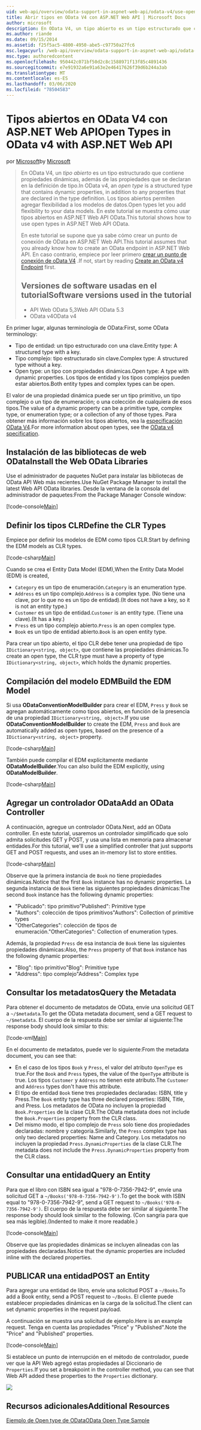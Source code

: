 ```yaml
---
uid: web-api/overview/odata-support-in-aspnet-web-api/odata-v4/use-open-types-in-odata-v4
title: Abrir tipos en OData V4 con ASP.NET Web API | Microsoft Docs
author: microsoft
description: En OData V4, un tipo abierto es un tipo estructurado que contiene propiedades dinámicas, además de las propiedades que se declaran en la definición de tipo. Abrir...
ms.author: riande
ms.date: 09/15/2014
ms.assetid: f25f5ac5-4800-4950-abe5-c97750a27fc6
msc.legacyurl: /web-api/overview/odata-support-in-aspnet-web-api/odata-v4/use-open-types-in-odata-v4
msc.type: authoredcontent
ms.openlocfilehash: 950442c071bf50d2c8c1588971f13f85c4891436
ms.sourcegitcommit: e7e91932a6e91a63e2e46417626f39d6b244a3ab
ms.translationtype: MT
ms.contentlocale: es-ES
ms.lasthandoff: 03/06/2020
ms.locfileid: "78504583"
---
```

# <a name="open-types-in-odata-v4-with-aspnet-web-api"></a><span data-ttu-id="7a75a-104">Tipos abiertos en OData V4 con ASP.NET Web API</span><span class="sxs-lookup"><span data-stu-id="7a75a-104">Open Types in OData v4 with ASP.NET Web API</span></span>

<span data-ttu-id="7a75a-105">por [Microsoft](https://github.com/microsoft)</span><span class="sxs-lookup"><span data-stu-id="7a75a-105">by [Microsoft](https://github.com/microsoft)</span></span>

> <span data-ttu-id="7a75a-106">En OData V4, un *tipo abierto* es un tipo estructurado que contiene propiedades dinámicas, además de las propiedades que se declaran en la definición de tipo.</span><span class="sxs-lookup"><span data-stu-id="7a75a-106">In OData v4, an *open type* is a structured type that contains dynamic properties, in addition to any properties that are declared in the type definition.</span></span> <span data-ttu-id="7a75a-107">Los tipos abiertos permiten agregar flexibilidad a los modelos de datos.</span><span class="sxs-lookup"><span data-stu-id="7a75a-107">Open types let you add flexibility to your data models.</span></span> <span data-ttu-id="7a75a-108">En este tutorial se muestra cómo usar tipos abiertos en ASP.NET Web API OData.</span><span class="sxs-lookup"><span data-stu-id="7a75a-108">This tutorial shows how to use open types in ASP.NET Web API OData.</span></span>
> 
> <span data-ttu-id="7a75a-109">En este tutorial se supone que ya sabe cómo crear un punto de conexión de OData en ASP.NET Web API.</span><span class="sxs-lookup"><span data-stu-id="7a75a-109">This tutorial assumes that you already know how to create an OData endpoint in ASP.NET Web API.</span></span> <span data-ttu-id="7a75a-110">En caso contrario, empiece por leer primero [crear un punto de conexión de oData V4](create-an-odata-v4-endpoint.md) .</span><span class="sxs-lookup"><span data-stu-id="7a75a-110">If not, start by reading [Create an OData v4 Endpoint](create-an-odata-v4-endpoint.md) first.</span></span>
> 
> ## <a name="software-versions-used-in-the-tutorial"></a><span data-ttu-id="7a75a-111">Versiones de software usadas en el tutorial</span><span class="sxs-lookup"><span data-stu-id="7a75a-111">Software versions used in the tutorial</span></span>
> 
> 
> - <span data-ttu-id="7a75a-112">API Web OData 5,3</span><span class="sxs-lookup"><span data-stu-id="7a75a-112">Web API OData 5.3</span></span>
> - <span data-ttu-id="7a75a-113">OData v4</span><span class="sxs-lookup"><span data-stu-id="7a75a-113">OData v4</span></span>

<span data-ttu-id="7a75a-114">En primer lugar, algunas terminología de OData:</span><span class="sxs-lookup"><span data-stu-id="7a75a-114">First, some OData terminology:</span></span>

- <span data-ttu-id="7a75a-115">Tipo de entidad: un tipo estructurado con una clave.</span><span class="sxs-lookup"><span data-stu-id="7a75a-115">Entity type: A structured type with a key.</span></span>
- <span data-ttu-id="7a75a-116">Tipo complejo: tipo estructurado sin clave.</span><span class="sxs-lookup"><span data-stu-id="7a75a-116">Complex type: A structured type without a key.</span></span>
- <span data-ttu-id="7a75a-117">Open type: un tipo con propiedades dinámicas.</span><span class="sxs-lookup"><span data-stu-id="7a75a-117">Open type: A type with dynamic properties.</span></span> <span data-ttu-id="7a75a-118">Los tipos de entidad y los tipos complejos pueden estar abiertos.</span><span class="sxs-lookup"><span data-stu-id="7a75a-118">Both entity types and complex types can be open.</span></span>

<span data-ttu-id="7a75a-119">El valor de una propiedad dinámica puede ser un tipo primitivo, un tipo complejo o un tipo de enumeración; o una colección de cualquiera de esos tipos.</span><span class="sxs-lookup"><span data-stu-id="7a75a-119">The value of a dynamic property can be a primitive type, complex type, or enumeration type; or a collection of any of those types.</span></span> <span data-ttu-id="7a75a-120">Para obtener más información sobre los tipos abiertos, vea la [especificación OData V4](http://www.odata.org/documentation/odata-version-4-0/).</span><span class="sxs-lookup"><span data-stu-id="7a75a-120">For more information about open types, see the [OData v4 specification](http://www.odata.org/documentation/odata-version-4-0/).</span></span>

## <a name="install-the-web-odata-libraries"></a><span data-ttu-id="7a75a-121">Instalación de las bibliotecas de web OData</span><span class="sxs-lookup"><span data-stu-id="7a75a-121">Install the Web OData Libraries</span></span>

<span data-ttu-id="7a75a-122">Use el administrador de paquetes NuGet para instalar las bibliotecas de OData API Web más recientes.</span><span class="sxs-lookup"><span data-stu-id="7a75a-122">Use NuGet Package Manager to install the latest Web API OData libraries.</span></span> <span data-ttu-id="7a75a-123">Desde la ventana de la consola del administrador de paquetes:</span><span class="sxs-lookup"><span data-stu-id="7a75a-123">From the Package Manager Console window:</span></span>

[!code-console[Main](use-open-types-in-odata-v4/samples/sample1.cmd)]

## <a name="define-the-clr-types"></a><span data-ttu-id="7a75a-124">Definir los tipos CLR</span><span class="sxs-lookup"><span data-stu-id="7a75a-124">Define the CLR Types</span></span>

<span data-ttu-id="7a75a-125">Empiece por definir los modelos de EDM como tipos CLR.</span><span class="sxs-lookup"><span data-stu-id="7a75a-125">Start by defining the EDM models as CLR types.</span></span>

[!code-csharp[Main](use-open-types-in-odata-v4/samples/sample2.cs)]

<span data-ttu-id="7a75a-126">Cuando se crea el Entity Data Model (EDM),</span><span class="sxs-lookup"><span data-stu-id="7a75a-126">When the Entity Data Model (EDM) is created,</span></span>

- <span data-ttu-id="7a75a-127">`Category` es un tipo de enumeración.</span><span class="sxs-lookup"><span data-stu-id="7a75a-127">`Category` is an enumeration type.</span></span>
- <span data-ttu-id="7a75a-128">`Address` es un tipo complejo.</span><span class="sxs-lookup"><span data-stu-id="7a75a-128">`Address` is a complex type.</span></span> <span data-ttu-id="7a75a-129">(No tiene una clave, por lo que no es un tipo de entidad).</span><span class="sxs-lookup"><span data-stu-id="7a75a-129">(It does not have a key, so it is not an entity type.)</span></span>
- <span data-ttu-id="7a75a-130">`Customer` es un tipo de entidad.</span><span class="sxs-lookup"><span data-stu-id="7a75a-130">`Customer` is an entity type.</span></span> <span data-ttu-id="7a75a-131">(Tiene una clave).</span><span class="sxs-lookup"><span data-stu-id="7a75a-131">(It has a key.)</span></span>
- <span data-ttu-id="7a75a-132">`Press` es un tipo complejo abierto.</span><span class="sxs-lookup"><span data-stu-id="7a75a-132">`Press` is an open complex type.</span></span>
- <span data-ttu-id="7a75a-133">`Book` es un tipo de entidad abierto.</span><span class="sxs-lookup"><span data-stu-id="7a75a-133">`Book` is an open entity type.</span></span>

<span data-ttu-id="7a75a-134">Para crear un tipo abierto, el tipo CLR debe tener una propiedad de tipo `IDictionary<string, object>`, que contiene las propiedades dinámicas.</span><span class="sxs-lookup"><span data-stu-id="7a75a-134">To create an open type, the CLR type must have a property of type `IDictionary<string, object>`, which holds the dynamic properties.</span></span>

## <a name="build-the-edm-model"></a><span data-ttu-id="7a75a-135">Compilación del modelo EDM</span><span class="sxs-lookup"><span data-stu-id="7a75a-135">Build the EDM Model</span></span>

<span data-ttu-id="7a75a-136">Si usa **ODataConventionModelBuilder** para crear el EDM, `Press` y `Book` se agregan automáticamente como tipos abiertos, en función de la presencia de una propiedad `IDictionary<string, object>`.</span><span class="sxs-lookup"><span data-stu-id="7a75a-136">If you use **ODataConventionModelBuilder** to create the EDM, `Press` and `Book` are automatically added as open types, based on the presence of a `IDictionary<string, object>` property.</span></span>

[!code-csharp[Main](use-open-types-in-odata-v4/samples/sample3.cs)]

<span data-ttu-id="7a75a-137">También puede compilar el EDM explícitamente mediante **ODataModelBuilder**.</span><span class="sxs-lookup"><span data-stu-id="7a75a-137">You can also build the EDM explicitly, using **ODataModelBuilder**.</span></span>

[!code-csharp[Main](use-open-types-in-odata-v4/samples/sample4.cs)]

## <a name="add-an-odata-controller"></a><span data-ttu-id="7a75a-138">Agregar un controlador OData</span><span class="sxs-lookup"><span data-stu-id="7a75a-138">Add an OData Controller</span></span>

<span data-ttu-id="7a75a-139">A continuación, agregue un controlador OData.</span><span class="sxs-lookup"><span data-stu-id="7a75a-139">Next, add an OData controller.</span></span> <span data-ttu-id="7a75a-140">En este tutorial, usaremos un controlador simplificado que solo admita solicitudes GET y POST, y usa una lista en memoria para almacenar entidades.</span><span class="sxs-lookup"><span data-stu-id="7a75a-140">For this tutorial, we'll use a simplified controller that just supports GET and POST requests, and uses an in-memory list to store entities.</span></span>

[!code-csharp[Main](use-open-types-in-odata-v4/samples/sample5.cs)]

<span data-ttu-id="7a75a-141">Observe que la primera instancia de `Book` no tiene propiedades dinámicas.</span><span class="sxs-lookup"><span data-stu-id="7a75a-141">Notice that the first `Book` instance has no dynamic properties.</span></span> <span data-ttu-id="7a75a-142">La segunda instancia de `Book` tiene las siguientes propiedades dinámicas:</span><span class="sxs-lookup"><span data-stu-id="7a75a-142">The second `Book` instance has the following dynamic properties:</span></span>

- <span data-ttu-id="7a75a-143">"Publicado": tipo primitivo</span><span class="sxs-lookup"><span data-stu-id="7a75a-143">"Published": Primitive type</span></span>
- <span data-ttu-id="7a75a-144">"Authors": colección de tipos primitivos</span><span class="sxs-lookup"><span data-stu-id="7a75a-144">"Authors": Collection of primitive types</span></span>
- <span data-ttu-id="7a75a-145">"OtherCategories": colección de tipos de enumeración.</span><span class="sxs-lookup"><span data-stu-id="7a75a-145">"OtherCategories": Collection of enumeration types.</span></span>

<span data-ttu-id="7a75a-146">Además, la propiedad `Press` de esa instancia de `Book` tiene las siguientes propiedades dinámicas:</span><span class="sxs-lookup"><span data-stu-id="7a75a-146">Also, the `Press` property of that `Book` instance has the following dynamic properties:</span></span>

- <span data-ttu-id="7a75a-147">"Blog": tipo primitivo</span><span class="sxs-lookup"><span data-stu-id="7a75a-147">"Blog": Primitive type</span></span>
- <span data-ttu-id="7a75a-148">"Address": tipo complejo</span><span class="sxs-lookup"><span data-stu-id="7a75a-148">"Address": Complex type</span></span>

## <a name="query-the-metadata"></a><span data-ttu-id="7a75a-149">Consultar los metadatos</span><span class="sxs-lookup"><span data-stu-id="7a75a-149">Query the Metadata</span></span>

<span data-ttu-id="7a75a-150">Para obtener el documento de metadatos de OData, envíe una solicitud GET a `~/$metadata`.</span><span class="sxs-lookup"><span data-stu-id="7a75a-150">To get the OData metadata document, send a GET request to `~/$metadata`.</span></span> <span data-ttu-id="7a75a-151">El cuerpo de la respuesta debe ser similar al siguiente:</span><span class="sxs-lookup"><span data-stu-id="7a75a-151">The response body should look similar to this:</span></span>

[!code-xml[Main](use-open-types-in-odata-v4/samples/sample6.xml?highlight=5,21)]

<span data-ttu-id="7a75a-152">En el documento de metadatos, puede ver lo siguiente:</span><span class="sxs-lookup"><span data-stu-id="7a75a-152">From the metadata document, you can see that:</span></span>

- <span data-ttu-id="7a75a-153">En el caso de los tipos `Book` y `Press`, el valor del atributo `OpenType` es true.</span><span class="sxs-lookup"><span data-stu-id="7a75a-153">For the `Book` and `Press` types, the value of the `OpenType` attribute is true.</span></span> <span data-ttu-id="7a75a-154">Los tipos `Customer` y `Address` no tienen este atributo.</span><span class="sxs-lookup"><span data-stu-id="7a75a-154">The `Customer` and `Address` types don't have this attribute.</span></span>
- <span data-ttu-id="7a75a-155">El tipo de entidad `Book` tiene tres propiedades declaradas: ISBN, title y Press.</span><span class="sxs-lookup"><span data-stu-id="7a75a-155">The `Book` entity type has three declared properties: ISBN, Title, and Press.</span></span> <span data-ttu-id="7a75a-156">Los metadatos de OData no incluyen la propiedad `Book.Properties` de la clase CLR.</span><span class="sxs-lookup"><span data-stu-id="7a75a-156">The OData metadata does not include the `Book.Properties` property from the CLR class.</span></span>
- <span data-ttu-id="7a75a-157">Del mismo modo, el tipo complejo de `Press` solo tiene dos propiedades declaradas: nombre y categoría.</span><span class="sxs-lookup"><span data-stu-id="7a75a-157">Similarly, the `Press` complex type has only two declared properties: Name and Category.</span></span> <span data-ttu-id="7a75a-158">Los metadatos no incluyen la propiedad `Press.DynamicProperties` de la clase CLR.</span><span class="sxs-lookup"><span data-stu-id="7a75a-158">The metadata does not include the `Press.DynamicProperties` property from the CLR class.</span></span>

## <a name="query-an-entity"></a><span data-ttu-id="7a75a-159">Consultar una entidad</span><span class="sxs-lookup"><span data-stu-id="7a75a-159">Query an Entity</span></span>

<span data-ttu-id="7a75a-160">Para que el libro con ISBN sea igual a "978-0-7356-7942-9", envíe una solicitud GET a `~/Books('978-0-7356-7942-9')`.</span><span class="sxs-lookup"><span data-stu-id="7a75a-160">To get the book with ISBN equal to "978-0-7356-7942-9", send a GET request to `~/Books('978-0-7356-7942-9')`.</span></span> <span data-ttu-id="7a75a-161">El cuerpo de la respuesta debe ser similar al siguiente.</span><span class="sxs-lookup"><span data-stu-id="7a75a-161">The response body should look similar to the following.</span></span> <span data-ttu-id="7a75a-162">(Con sangría para que sea más legible).</span><span class="sxs-lookup"><span data-stu-id="7a75a-162">(Indented to make it more readable.)</span></span>

[!code-console[Main](use-open-types-in-odata-v4/samples/sample7.cmd?highlight=8-13,15-23)]

<span data-ttu-id="7a75a-163">Observe que las propiedades dinámicas se incluyen alineadas con las propiedades declaradas.</span><span class="sxs-lookup"><span data-stu-id="7a75a-163">Notice that the dynamic properties are included inline with the declared properties.</span></span>

## <a name="post-an-entity"></a><span data-ttu-id="7a75a-164">PUBLICAR una entidad</span><span class="sxs-lookup"><span data-stu-id="7a75a-164">POST an Entity</span></span>

<span data-ttu-id="7a75a-165">Para agregar una entidad de libro, envíe una solicitud POST a `~/Books`.</span><span class="sxs-lookup"><span data-stu-id="7a75a-165">To add a Book entity, send a POST request to `~/Books`.</span></span> <span data-ttu-id="7a75a-166">El cliente puede establecer propiedades dinámicas en la carga de la solicitud.</span><span class="sxs-lookup"><span data-stu-id="7a75a-166">The client can set dynamic properties in the request payload.</span></span>

<span data-ttu-id="7a75a-167">A continuación se muestra una solicitud de ejemplo.</span><span class="sxs-lookup"><span data-stu-id="7a75a-167">Here is an example request.</span></span> <span data-ttu-id="7a75a-168">Tenga en cuenta las propiedades "Price" y "Published".</span><span class="sxs-lookup"><span data-stu-id="7a75a-168">Note the "Price" and "Published" properties.</span></span>

[!code-console[Main](use-open-types-in-odata-v4/samples/sample8.cmd?highlight=10)]

<span data-ttu-id="7a75a-169">Si establece un punto de interrupción en el método de controlador, puede ver que la API Web agregó estas propiedades al Diccionario de `Properties`.</span><span class="sxs-lookup"><span data-stu-id="7a75a-169">If you set a breakpoint in the controller method, you can see that Web API added these properties to the `Properties` dictionary.</span></span>

![](use-open-types-in-odata-v4/_static/image1.png)

## <a name="additional-resources"></a><span data-ttu-id="7a75a-170">Recursos adicionales</span><span class="sxs-lookup"><span data-stu-id="7a75a-170">Additional Resources</span></span>

[<span data-ttu-id="7a75a-171">Ejemplo de Open type de OData</span><span class="sxs-lookup"><span data-stu-id="7a75a-171">OData Open Type Sample</span></span>](http://aspnet.codeplex.com/sourcecontrol/latest#Samples/WebApi/OData/v4/ODataOpenTypeSample/ReadMe.txt)
